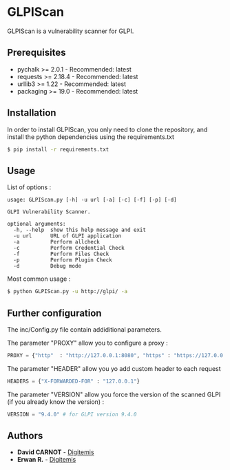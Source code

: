 # GLPIScan

GLPIScan is a vulnerability scanner for GLPI.

## Prerequisites

* pychalk >= 2.0.1 - Recommended: latest 
* requests >= 2.18.4 - Recommended: latest 
* urllib3 >= 1.22 - Recommended: latest 
* packaging >= 19.0 - Recommended: latest 

## Installation

In order to install GLPIScan, you only need to clone the repository, and install the python dependencies using the requirements.txt


```bash
$ pip install -r requirements.txt
```

## Usage

List of options :

```
usage: GLPIScan.py [-h] -u url [-a] [-c] [-f] [-p] [-d]

GLPI Vulnerability Scanner.

optional arguments:
  -h, --help  show this help message and exit
  -u url      URL of GLPI application
  -a          Perform allcheck
  -c          Perform Credential Check
  -f          Perform Files Check
  -p          Perform Plugin Check
  -d          Debug mode
```

Most common usage :

```bash
$ python GLPIScan.py -u http://glpi/ -a
```

## Further configuration

The inc/Config.py file contain addiditional parameters.

The parameter "PROXY" allow you to configure a proxy :
```python
PROXY = {"http"  : "http://127.0.0.1:8080", "https" : "https://127.0.0.1:8080"}
```

The parameter "HEADER" allow you yo add custom header to each request
```python
HEADERS = {"X-FORWARDED-FOR" : "127.0.0.1"}
```
The parameter "VERSION" allow you force the version of the scanned GLPI (if you already know the version) :
```python
VERSION = "9.4.0" # for GLPI version 9.4.0
```

## Authors

* **David CARNOT** - [Digitemis](https://www.digitemis.com/)
* **Erwan R.** - [Digitemis](https://www.digitemis.com/)